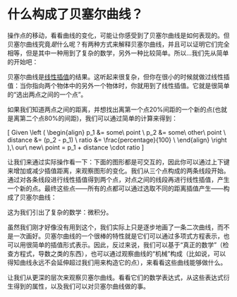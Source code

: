 # 什么构成了贝塞尔曲线？

操作点的移动，看看曲线的变化，可能让你感受到了贝塞尔曲线是如何表现的。但贝塞尔曲线究竟*是*什么呢？有两种方式来解释贝塞尔曲线，并且可以证明它们完全相等，但是其中一种用到了复杂的数学，另外一种比较简单。所以...我们先从简单的开始吧：

贝塞尔曲线是[线性插值](https://en.wikipedia.org/wiki/Linear_interpolation)的结果。这听起来很复杂，但你在很小的时候就做过线性插值：当你指向两个物体中的另外一个物体时，你就用到了线性插值。它就是很简单的“选出两点之间的一个点”。

如果我们知道两点之间的距离，并想找出离第一个点20%间距的一个新的点(也就是离第二个点80%的间距)，我们可以通过简单的计算来得到：

\[
Given \left (
  \begin{align}
    p_1 &= some\ point \\
    p_2 &= some\ other\ point \\
    distance &= (p_2 - p_1) \\
    ratio &= \frac{percentage}{100} \\
  \end{align}
\right ),\ our\ new\ point = p_1 + distance \cdot ratio
\]

让我们来通过实际操作看一下：下面的图形都是可交互的，因此你可以通过上下键来增加或减少插值距离，来观察图形的变化。我们从三个点构成的两条线段开始。通过对各条线段进行线性插值得到两个点，对点之间的线段再进行线性插值，产生一个新的点。最终这些点——所有的点都可以通过选取不同的距离插值产生——构成了贝塞尔曲线：

<Graphic title="Linear Interpolation leading to Bézier curves" setup={this.setup} draw={this.draw} onKeyDown={this.onKeyDown}/>

这为我们引出了复杂的数学：微积分。

虽然我们刚才好像没有用到这个，我们实际上只是逐步地画了一条二次曲线，而不是一次画好。贝塞尔曲线的一个很棒的特性就是它们可以通过多项式方程表示，也可以用很简单的插值形式表示。因此，反过来说，我们可以基于“真正的数学”（检查方程式，导数之类的东西），也可以通过观察曲线的“机械”构成（比如说，可以得知曲线永远不会延伸超过我们用来构造它的点），来看看这些曲线能够做什么。

让我们从更深的层次来观察贝塞尔曲线。看看它们的数学表达式，从这些表达式衍生得到的属性，以及我们可以对贝塞尔曲线做的事。
